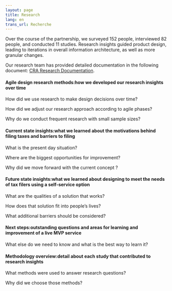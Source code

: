 ```yaml
---
layout: page
title: Research
lang: en
trans_url: Recherche
---
```


Over the course of the partnership, we surveyed 152 people, interviewed 82 people, and conducted 11 studies. Research insights guided product design, leading to iterations in overall information architecture, as well as more granular changes.

Our research team has provided detailed documentation in the following document: [CRA Research Documentation](https://docs.google.com/document/d/1Nb7fKtA8ORLsjqnwFkRBpOYFRw7ca0Mo-8o-ddxztos/edit#heading=h.9lmcrpotnr2c).

#### Agile design research methods:how we developed our research insights over time

How did we use research to make design decisions over time?

How did we adjust our research approach according to agile phases?

Why do we conduct frequent research with small sample sizes?

#### Current state insights:what we learned about the motivations behind filing taxes and barriers to filing

What is the present day situation?

Where are the biggest opportunities for improvement?

Why did we move forward with the current concept ?

#### Future state insights:what we learned about designing to meet the needs of tax filers using a self-service option

What are the qualities of a solution that works?

How does that solution fit into people’s lives?

What additional barriers should be considered?

#### Next steps:outstanding questions and areas for learning and improvement of a live MVP service

What else do we need to know and what is the best way to learn it?

#### Methodology overview:detail about each study that contributed to research insights

What methods were used to answer research questions?

Why did we choose those methods?
